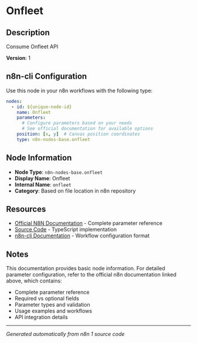 # Onfleet

## Description

Consume Onfleet API

**Version**: 1

## n8n-cli Configuration

Use this node in your n8n workflows with the following type:

```yaml
nodes:
  - id: ${unique-node-id}
    name: Onfleet
    parameters:
      # Configure parameters based on your needs
      # See official documentation for available options
    position: [x, y]  # Canvas position coordinates
    type: n8n-nodes-base.onfleet
```

## Node Information

- **Node Type**: `n8n-nodes-base.onfleet`
- **Display Name**: Onfleet
- **Internal Name**: `onfleet`
- **Category**: Based on file location in n8n repository

## Resources

- [Official N8N Documentation](https://docs.n8n.io/integrations/builtin/app-nodes/n8n-nodes-base.onfleet/) - Complete parameter reference
- [Source Code](https://github.com/n8n-io/n8n/blob/master/packages/nodes-base/nodes/Onfleet/Onfleet.node.ts) - TypeScript implementation
- [n8n-cli Documentation](https://github.com/edenreich/n8n-cli) - Workflow configuration format

## Notes

This documentation provides basic node information. For detailed parameter configuration, 
refer to the official n8n documentation linked above, which contains:

- Complete parameter reference
- Required vs optional fields
- Parameter types and validation
- Usage examples and workflows
- API integration details

---
*Generated automatically from n8n 1 source code*
